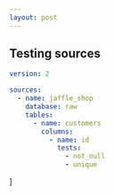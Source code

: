 ```yaml
---
layout: post
---
```


## Testing sources

```yml
version: 2

sources:
  - name: jaffle_shop
    database: raw
    tables:
      - name: customers
        columns:
          - name: id
            tests:
              - not_null
              - unique
```
]


